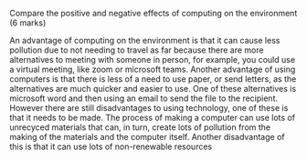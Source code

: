 Compare the positive and negative effects of computing on the environment (6 marks)

An advantage of computing on the environment is that it can cause less pollution due to not needing to travel as far because there are more alternatives to meeting with someone in person, for example, you could use a virtual meeting, like zoom or microsoft teams. Another advantage of using computers is that there is less of a need to use paper, or send letters, as the alternatives are much quicker and easier to use. One of these alternatives is microsoft word and then using an email to send the file to the recipient. 
However there are still disadvantages to using technology, one of these is that it needs to be made. The process of making a computer can use lots of unrecyced materials that can, in turn, create lots of pollution from the making of the materials and the computer itself. Another disadvantage of this is that it can use lots of non-renewable resources 